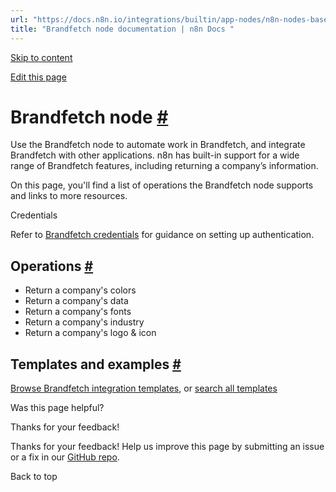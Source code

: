 ```yaml
---
url: "https://docs.n8n.io/integrations/builtin/app-nodes/n8n-nodes-base.brandfetch/"
title: "Brandfetch node documentation | n8n Docs "
---
```


[Skip to content](https://docs.n8n.io/integrations/builtin/app-nodes/n8n-nodes-base.brandfetch/#brandfetch-node)

[Edit this page](https://github.com/n8n-io/n8n-docs/edit/main/docs/integrations/builtin/app-nodes/n8n-nodes-base.brandfetch.md "Edit this page")

# Brandfetch node [\#](https://docs.n8n.io/integrations/builtin/app-nodes/n8n-nodes-base.brandfetch/\#brandfetch-node "Permanent link")

Use the Brandfetch node to automate work in Brandfetch, and integrate Brandfetch with other applications. n8n has built-in support for a wide range of Brandfetch features, including returning a company’s information.

On this page, you'll find a list of operations the Brandfetch node supports and links to more resources.

Credentials

Refer to [Brandfetch credentials](https://docs.n8n.io/integrations/builtin/credentials/brandfetch/) for guidance on setting up authentication.

## Operations [\#](https://docs.n8n.io/integrations/builtin/app-nodes/n8n-nodes-base.brandfetch/\#operations "Permanent link")

- Return a company's colors
- Return a company's data
- Return a company's fonts
- Return a company's industry
- Return a company's logo & icon

## Templates and examples [\#](https://docs.n8n.io/integrations/builtin/app-nodes/n8n-nodes-base.brandfetch/\#templates-and-examples "Permanent link")

[Browse Brandfetch integration templates](https://n8n.io/integrations/brandfetch/), or [search all templates](https://n8n.io/workflows/)

Was this page helpful?






Thanks for your feedback!






Thanks for your feedback! Help us improve this page by submitting an issue or a fix in our [GitHub repo](https://github.com/n8n-io/n8n-docs).


Back to top